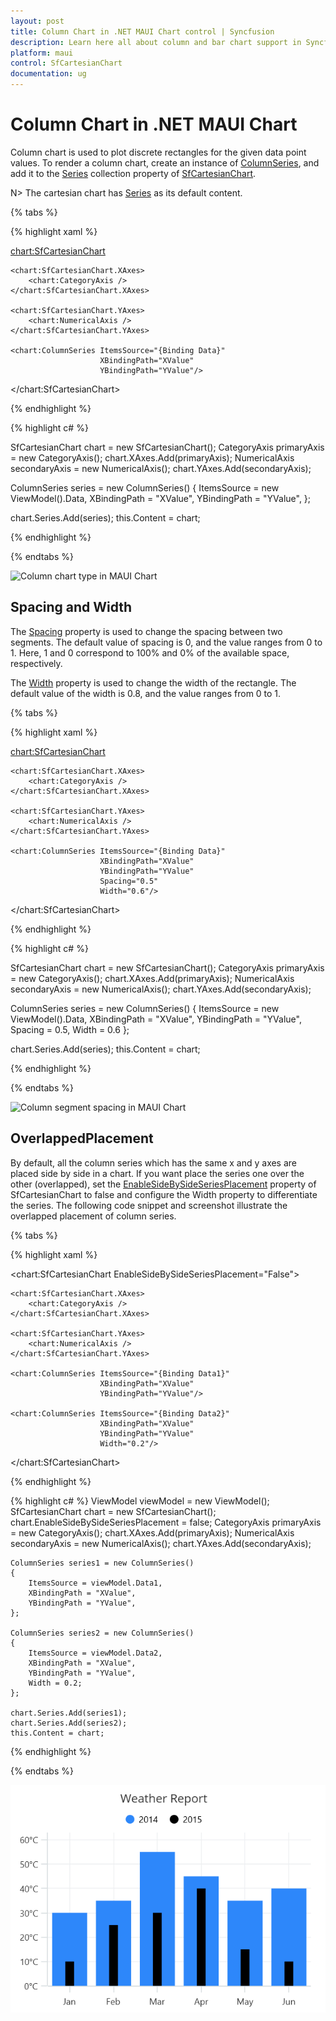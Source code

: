 ```yaml
---
layout: post
title: Column Chart in .NET MAUI Chart control | Syncfusion
description: Learn here all about column and bar chart support in Syncfusion .NET MAUI Chart (SfCartesianChart) control.
platform: maui
control: SfCartesianChart
documentation: ug
---
```


# Column Chart in .NET MAUI Chart

Column chart is used to plot discrete rectangles for the given data point values. To render a column chart, create an instance of [ColumnSeries](https://help.syncfusion.com/cr/maui/Syncfusion.Maui.Charts.ColumnSeries.html?tabs=tabid-1), and add it to the [Series](https://help.syncfusion.com/cr/maui/Syncfusion.Maui.Charts.SfCartesianChart.html#Syncfusion_Maui_Charts_SfCartesianChart_Series) collection property of [SfCartesianChart](https://help.syncfusion.com/cr/maui/Syncfusion.Maui.Charts.SfCartesianChart.html?tabs=tabid-1).

N> The cartesian chart has [Series](https://help.syncfusion.com/cr/maui/Syncfusion.Maui.Charts.SfCartesianChart.html#Syncfusion_Maui_Charts_SfCartesianChart_Series) as its default content.

{% tabs %}

{% highlight xaml %}

<chart:SfCartesianChart>

    <chart:SfCartesianChart.XAxes>
        <chart:CategoryAxis />
    </chart:SfCartesianChart.XAxes>

    <chart:SfCartesianChart.YAxes>
        <chart:NumericalAxis />
    </chart:SfCartesianChart.YAxes>   

    <chart:ColumnSeries ItemsSource="{Binding Data}"
						XBindingPath="XValue"
						YBindingPath="YValue"/>

</chart:SfCartesianChart>

{% endhighlight %}

{% highlight c# %}

SfCartesianChart chart = new SfCartesianChart();
CategoryAxis primaryAxis = new CategoryAxis();
chart.XAxes.Add(primaryAxis);
NumericalAxis secondaryAxis = new NumericalAxis();
chart.YAxes.Add(secondaryAxis);

ColumnSeries series = new ColumnSeries()
{
    ItemsSource = new ViewModel().Data,
    XBindingPath = "XValue",
    YBindingPath = "YValue",
};

chart.Series.Add(series);
this.Content = chart;

{% endhighlight %}

{% endtabs %}

![Column chart type in MAUI Chart](Chart-Types_images/maui_column_chart.png)

## Spacing and Width

The [Spacing](https://help.syncfusion.com/cr/maui/Syncfusion.Maui.Charts.ColumnSeries.html#Syncfusion_Maui_Charts_ColumnSeries_Spacing) property is used to change the spacing between two segments. The default value of spacing is 0, and the value ranges from 0 to 1. Here, 1 and 0 correspond to 100% and 0% of the available space, respectively. 

The [Width](https://help.syncfusion.com/cr/maui/Syncfusion.Maui.Charts.ColumnSeries.html#Syncfusion_Maui_Charts_ColumnSeries_Width) property is used to change the width of the rectangle. The default value of the width is 0.8, and the value ranges from 0 to 1.

{% tabs %}

{% highlight xaml %}

<chart:SfCartesianChart>

    <chart:SfCartesianChart.XAxes>
        <chart:CategoryAxis />
    </chart:SfCartesianChart.XAxes>

    <chart:SfCartesianChart.YAxes>
        <chart:NumericalAxis />
    </chart:SfCartesianChart.YAxes>  

    <chart:ColumnSeries ItemsSource="{Binding Data}"
						XBindingPath="XValue"
						YBindingPath="YValue"
						Spacing="0.5"
						Width="0.6"/>

</chart:SfCartesianChart>

{% endhighlight %}

{% highlight c# %}

SfCartesianChart chart = new SfCartesianChart();
CategoryAxis primaryAxis = new CategoryAxis();
chart.XAxes.Add(primaryAxis);
NumericalAxis secondaryAxis = new NumericalAxis();
chart.YAxes.Add(secondaryAxis);

ColumnSeries series = new ColumnSeries()
{
    ItemsSource = new ViewModel().Data,
    XBindingPath = "XValue",
    YBindingPath = "YValue",
    Spacing = 0.5,
    Width = 0.6
};

chart.Series.Add(series);
this.Content = chart;

{% endhighlight %}

{% endtabs %}

![Column segment spacing in MAUI Chart](Chart-Types_images/maui_column_chart_with_segment_spacing.png)

## OverlappedPlacement

By default, all the column series which has the same x and y axes are placed side by side in a chart. If you want place the series one over the other (overlapped), set the [EnableSideBySideSeriesPlacement](https://help.syncfusion.com/cr/maui/Syncfusion.Maui.Charts.SfCartesianChart.html#Syncfusion_Maui_Charts_SfCartesianChart_EnableSideBySideSeriesPlacement) property of SfCartesianChart to false and configure the Width property to differentiate the series. The following code snippet and screenshot illustrate the overlapped placement of column series.

{% tabs %}

{% highlight xaml %}

<chart:SfCartesianChart EnableSideBySideSeriesPlacement="False">

    <chart:SfCartesianChart.XAxes>
        <chart:CategoryAxis />
    </chart:SfCartesianChart.XAxes>

    <chart:SfCartesianChart.YAxes>
        <chart:NumericalAxis />
    </chart:SfCartesianChart.YAxes>   

    <chart:ColumnSeries ItemsSource="{Binding Data1}"
                        XBindingPath="XValue"
                        YBindingPath="YValue"/>
                        
    <chart:ColumnSeries ItemsSource="{Binding Data2}"
                        XBindingPath="XValue"
                        YBindingPath="YValue"
                        Width="0.2"/>                    

</chart:SfCartesianChart>

{% endhighlight %}

{% highlight c# %}
    ViewModel viewModel = new ViewModel();
    SfCartesianChart chart = new SfCartesianChart();
    chart.EnableSideBySideSeriesPlacement = false;
    CategoryAxis primaryAxis = new CategoryAxis();
    chart.XAxes.Add(primaryAxis);
    NumericalAxis secondaryAxis = new NumericalAxis();
    chart.YAxes.Add(secondaryAxis);

    ColumnSeries series1 = new ColumnSeries()
    {
        ItemsSource = viewModel.Data1,
        XBindingPath = "XValue",
        YBindingPath = "YValue",
    };

    ColumnSeries series2 = new ColumnSeries()
    {
        ItemsSource = viewModel.Data2,
        XBindingPath = "XValue",
        YBindingPath = "YValue",
        Width = 0.2;
    };

    chart.Series.Add(series1);
    chart.Series.Add(series2);
    this.Content = chart;

{% endhighlight %}

{% endtabs %}

![Column segment enableSideBySideSeriesPlacement in Maui Chart](Chart-Types_images/EnableSidebySidePlacement.png)
